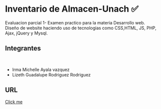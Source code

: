 <h1>Inventario de Almacen-Unach ✅</h1>
Evaluacion parcial 1- Examen practico para la materia Desarrollo web.
Diseño de website haciendo uso de tecnologias como CSS,HTML, JS, PHP, Ajax, jQuery y Mysql.
<br>
<h2>Integrantes</h2>
<br>
<ul>
  <li> Irma Michelle Ayala vazquez </li>
   <li>Lizeth Guadalupe Rodriguez Rodriguez </li>
</ul>

<h2>URL</h2>
<a href="https://almacenmr.000webhostapp.com/index.php">Click me</a>
